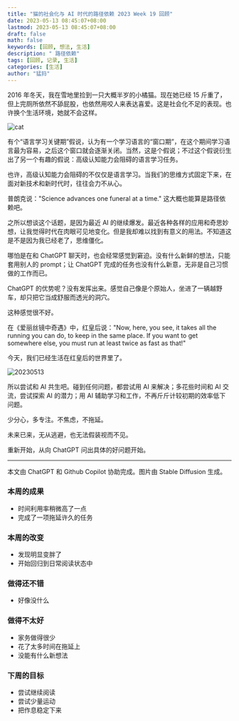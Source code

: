 ```yaml
---
title: "猫的社会化与 AI 时代的路径依赖 2023 Week 19 回顾"
date: 2023-05-13 08:45:07+08:00
lastmod: 2023-05-13 08:45:07+08:00
draft: false
math: false
keywords: [回顾, 想法, 生活]
description: " 路径依赖"
tags: [回顾, 记录, 生活]
categories: [生活]
author: "猛犸"
---
```


2016 年冬天，我在雪地里捡到一只大概半岁的小橘猫。现在她已经 15 斤重了，但上完厕所依然不舔屁股，也依然用咬人来表达喜爱。这是社会化不足的表现。也许换个生活环境，她就不会这样。

![cat](https://1-1256632535.cos.ap-beijing.myqcloud.com/img/cat.jpeg)

有个“语言学习关键期”假说，认为有一个学习语言的“窗口期”，在这个期间学习语言最为容易，之后这个窗口就会逐渐关闭。当然，这是个假说；不过这个假说衍生出了另一个有趣的假说：高级认知能力会阻碍的语言学习任务。

也许，高级认知能力会阻碍的不仅仅是语言学习。当我们的思维方式固定下来，在面对新技术和新时代时，往往会力不从心。

普朗克说："Science advances one funeral at a time." 这大概也能算是路径依赖吧。

之所以想谈这个话题，是因为最近 AI 的继续爆发。最近各种各样的应用和奇思妙想，让我觉得时代在肉眼可见地变化。但是我却难以找到有意义的用法。不知道这是不是因为我已经老了，思维僵化。

哪怕是在和 ChatGPT 聊天时，也会经常感觉到窘迫。没有什么新鲜的想法，只能套用别人的 prompt；让 ChatGPT 完成的任务也没有什么新意，无非是自己习惯做的工作而已。

ChatGPT 的优势呢？没有发挥出来。感觉自己像是个原始人，坐进了一辆越野车，却只把它当成舒服而透光的洞穴。

这种感觉很不好。

在《爱丽丝镜中奇遇》中，红皇后说："Now, here, you see, it takes all the running you can do, to keep in the same place. If you want to get somewhere else, you must run at least twice as fast as that!"

今天，我们已经生活在红皇后的世界里了。

![20230513](https://1-1256632535.cos.ap-beijing.myqcloud.com/img/20230513.png)

所以尝试和 AI 共生吧。碰到任何问题，都尝试用 AI 来解决；多花些时间和 AI 交流，尝试探索 AI 的潜力；用 AI 辅助学习和工作，不再斤斤计较初期的效率低下问题。

少分心，多专注。不焦虑，不拖延。

未来已来，无从逃避，也无法假装视而不见。

重新开始，从向 ChatGPT 问出具体的好问题开始。

---

本文由 ChatGPT 和 Github Copilot 协助完成。图片由 Stable Diffusion 生成。

### 本周的成果

- 时间利用率稍微高了一点
- 完成了一项拖延许久的任务

### 本周的改变

- 发现明显变胖了
- 开始回归到日常阅读状态中

### 做得还不错

- 好像没什么

### 做得不太好

- 家务做得很少
- 花了太多时间在拖延上
- 没能有什么新想法

### 下周的目标

- 尝试继续阅读
- 尝试少量运动
- 把作息稳定下来

